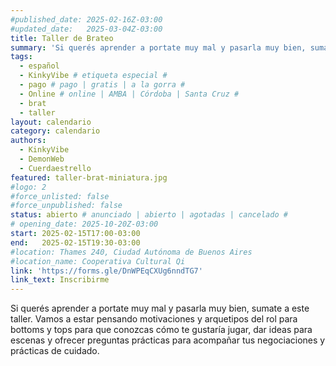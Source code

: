 ```yaml
---
#published_date: 2025-02-16Z-03:00
#updated_date:   2025-03-04Z-03:00
title: Taller de Brateo
summary: 'Si querés aprender a portate muy mal y pasarla muy bien, sumate a este taller. Vamos a estar pensando motivaciones y arquetipos del rol para bottoms y tops para que conozcas cómo te gustaría jugar, dar ideas para escenas y ofrecer preguntas prácticas para acompañar tus negociaciones y prácticas de cuidado.'
tags:
  - español
  - KinkyVibe # etiqueta especial #
  - pago # pago | gratis | a la gorra #
  - Online # online | AMBA | Córdoba | Santa Cruz #
  - brat
  - taller
layout: calendario
category: calendario
authors:
  - KinkyVibe
  - DemonWeb
  - Cuerdaestrello
featured: taller-brat-miniatura.jpg
#logo: 2
#force_unlisted: false
#force_unpublished: false
status: abierto # anunciado | abierto | agotadas | cancelado #
# opening_date: 2025-10-20Z-03:00
start: 2025-02-15T17:00-03:00
end:   2025-02-15T19:30-03:00
#location: Thames 240, Ciudad Autónoma de Buenos Aires
#location_name: Cooperativa Cultural Qi
link: 'https://forms.gle/DnWPEqCXUg6nndTG7'
link_text: Inscribirme
---
```

Si querés aprender a portate muy mal y pasarla muy bien, sumate a este taller. Vamos a estar pensando motivaciones y arquetipos del rol para bottoms y tops para que conozcas cómo te gustaría jugar, dar ideas para escenas y ofrecer preguntas prácticas para acompañar tus negociaciones y prácticas de cuidado.